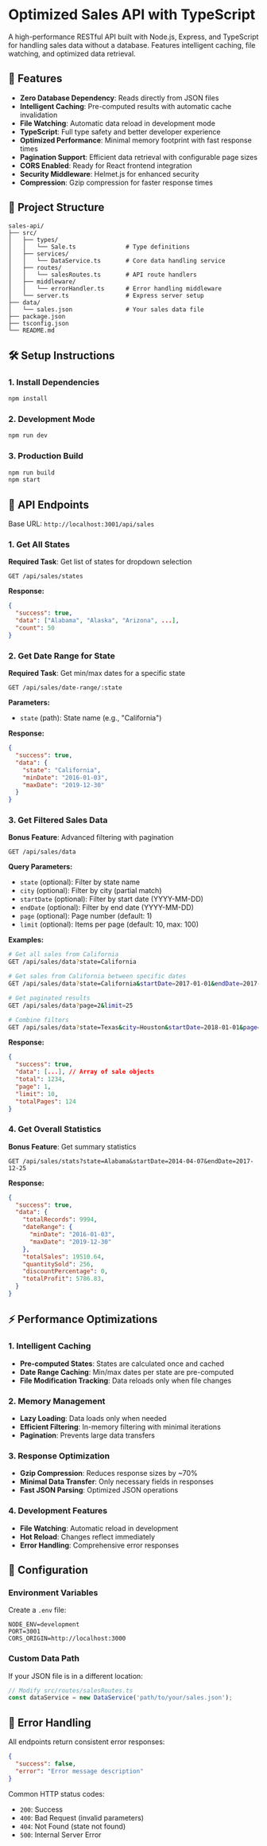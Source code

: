 # Optimized Sales API with TypeScript

A high-performance RESTful API built with Node.js, Express, and TypeScript for handling sales data without a database. Features intelligent caching, file watching, and optimized data retrieval.

## 🚀 Features

- **Zero Database Dependency**: Reads directly from JSON files
- **Intelligent Caching**: Pre-computed results with automatic cache invalidation
- **File Watching**: Automatic data reload in development mode
- **TypeScript**: Full type safety and better developer experience
- **Optimized Performance**: Minimal memory footprint with fast response times
- **Pagination Support**: Efficient data retrieval with configurable page sizes
- **CORS Enabled**: Ready for React frontend integration
- **Security Middleware**: Helmet.js for enhanced security
- **Compression**: Gzip compression for faster response times

## 📁 Project Structure

```
sales-api/
├── src/
│   ├── types/
│   │   └── Sale.ts              # Type definitions
│   ├── services/
│   │   └── DataService.ts       # Core data handling service
│   ├── routes/
│   │   └── salesRoutes.ts       # API route handlers
│   ├── middleware/
│   │   └── errorHandler.ts      # Error handling middleware
│   └── server.ts                # Express server setup
├── data/
│   └── sales.json               # Your sales data file
├── package.json
├── tsconfig.json
└── README.md
```

## 🛠 Setup Instructions

### 1. Install Dependencies

```bash
npm install
```


### 2. Development Mode

```bash
npm run dev
```

### 3. Production Build

```bash
npm run build
npm start
```

## 📡 API Endpoints

Base URL: `http://localhost:3001/api/sales`

### 1. Get All States
**Required Task**: Get list of states for dropdown selection

```
GET /api/sales/states
```

**Response:**
```json
{
  "success": true,
  "data": ["Alabama", "Alaska", "Arizona", ...],
  "count": 50
}
```

### 2. Get Date Range for State
**Required Task**: Get min/max dates for a specific state

```
GET /api/sales/date-range/:state
```

**Parameters:**
- `state` (path): State name (e.g., "California")

**Response:**
```json
{
  "success": true,
  "data": {
    "state": "California",
    "minDate": "2016-01-03",
    "maxDate": "2019-12-30"
  }
}
```

### 3. Get Filtered Sales Data
**Bonus Feature**: Advanced filtering with pagination

```
GET /api/sales/data
```

**Query Parameters:**
- `state` (optional): Filter by state name
- `city` (optional): Filter by city (partial match)
- `startDate` (optional): Filter by start date (YYYY-MM-DD)
- `endDate` (optional): Filter by end date (YYYY-MM-DD)
- `page` (optional): Page number (default: 1)
- `limit` (optional): Items per page (default: 10, max: 100)

**Examples:**
```bash
# Get all sales from California
GET /api/sales/data?state=California

# Get sales from California between specific dates
GET /api/sales/data?state=California&startDate=2017-01-01&endDate=2017-12-31

# Get paginated results
GET /api/sales/data?page=2&limit=25

# Combine filters
GET /api/sales/data?state=Texas&city=Houston&startDate=2018-01-01&page=1&limit=50
```

**Response:**
```json
{
  "success": true,
  "data": [...], // Array of sale objects
  "total": 1234,
  "page": 1,
  "limit": 10,
  "totalPages": 124
}
```

### 4. Get Overall Statistics
**Bonus Feature**: Get summary statistics

```
GET /api/sales/stats?state=Alabama&startDate=2014-04-07&endDate=2017-12-25
```

**Response:**
```json
{
  "success": true,
  "data": {
    "totalRecords": 9994,
    "dateRange": {
      "minDate": "2016-01-03",
      "maxDate": "2019-12-30"
    },
    "totalSales": 19510.64,
    "quantitySold": 256,
    "discountPercentage": 0,
    "totalProfit": 5786.83,
  }
}
```


## ⚡ Performance Optimizations

### 1. Intelligent Caching
- **Pre-computed States**: States are calculated once and cached
- **Date Range Caching**: Min/max dates per state are pre-computed
- **File Modification Tracking**: Data reloads only when file changes

### 2. Memory Management
- **Lazy Loading**: Data loads only when needed
- **Efficient Filtering**: In-memory filtering with minimal iterations
- **Pagination**: Prevents large data transfers

### 3. Response Optimization
- **Gzip Compression**: Reduces response sizes by ~70%
- **Minimal Data Transfer**: Only necessary fields in responses
- **Fast JSON Parsing**: Optimized JSON operations

### 4. Development Features
- **File Watching**: Automatic reload in development
- **Hot Reload**: Changes reflect immediately
- **Error Handling**: Comprehensive error responses

## 🔧 Configuration

### Environment Variables

Create a `.env` file:

```env
NODE_ENV=development
PORT=3001
CORS_ORIGIN=http://localhost:3000
```

### Custom Data Path

If your JSON file is in a different location:

```typescript
// Modify src/routes/salesRoutes.ts
const dataService = new DataService('path/to/your/sales.json');
```

## 🚨 Error Handling

All endpoints return consistent error responses:

```json
{
  "success": false,
  "error": "Error message description"
}
```

Common HTTP status codes:
- `200`: Success
- `400`: Bad Request (invalid parameters)
- `404`: Not Found (state not found)
- `500`: Internal Server Error
